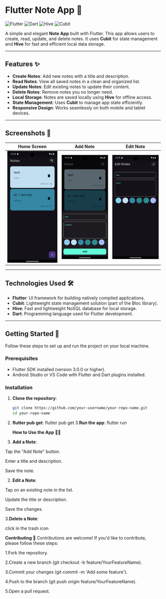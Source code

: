 # Flutter Note App 📝

![Flutter](https://img.shields.io/badge/Flutter-%2302569B.svg?style=for-the-badge&logo=Flutter&logoColor=white)
![Dart](https://img.shields.io/badge/Dart-%230175C2.svg?style=for-the-badge&logo=Dart&logoColor=white)
![Hive](https://img.shields.io/badge/Hive-%23FF6F00.svg?style=for-the-badge&logo=hive&logoColor=white)
![Cubit](https://img.shields.io/badge/Cubit-%230175C2.svg?style=for-the-badge&logo=bloc&logoColor=white)

A simple and elegant **Note App** built with Flutter. This app allows users to create, read, update, and delete notes. It uses **Cubit** for state management and **Hive** for fast and efficient local data storage.

---

## Features ✨

- **Create Notes**: Add new notes with a title and description.
- **Read Notes**: View all saved notes in a clean and organized list.
- **Update Notes**: Edit existing notes to update their content.
- **Delete Notes**: Remove notes you no longer need.
- **Local Storage**: Notes are saved locally using **Hive** for offline access.
- **State Management**: Uses **Cubit** to manage app state efficiently.
- **Responsive Design**: Works seamlessly on both mobile and tablet devices.

---

## Screenshots 📱

| Home Screen | Add Note | Edit Note |
|-------------|----------|-----------|
| ![Home Screen](screenshots/homepage.png) | ![Add Note](screenshots/add_note.png) | ![Edit Note](screenshots/edit_note.png) |

---

## Technologies Used 🛠️

- **Flutter**: UI framework for building natively compiled applications.
- **Cubit**: Lightweight state management solution (part of the Bloc library).
- **Hive**: Fast and lightweight NoSQL database for local storage.
- **Dart**: Programming language used for Flutter development.

---

## Getting Started 🚀

Follow these steps to set up and run the project on your local machine.

### Prerequisites

- Flutter SDK installed (version 3.0.0 or higher).
- Android Studio or VS Code with Flutter and Dart plugins installed.

### Installation

1. **Clone the repository**:
   ```bash
   git clone https://github.com/your-username/your-repo-name.git
   cd your-repo-name
2. **flutter pub get**:
   flutter pub get
3.**Run the app**:
   flutter run


   **How to Use the App 🧑‍💻**
1. **Add a Note**:

Tap the "Add Note" button.

Enter a title and description.

Save the note.

2. **Edit a Note**:

Tap on an existing note in the list.

Update the title or description.

Save the changes.

3.**Delete a Note**:

click in the trash icon 

**Contributing 🤝**
Contributions are welcome! If you'd like to contribute, please follow these steps:

1.Fork the repository.

2.Create a new branch (git checkout -b feature/YourFeatureName).

3.Commit your changes (git commit -m 'Add some feature').

4.Push to the branch (git push origin feature/YourFeatureName).

5.Open a pull request.
